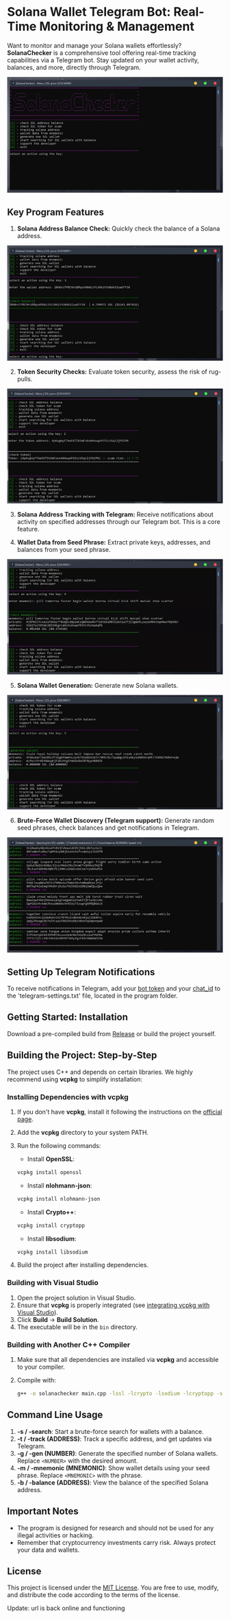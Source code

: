 # Solana Wallet Telegram Bot: Real-Time Monitoring & Management

Want to monitor and manage your Solana wallets effortlessly? **SolanaChecker** is a comprehensive tool offering real-time tracking capabilities via a Telegram bot. Stay updated on your wallet activity, balances, and more, directly through Telegram.

<p align="left">
    <img src="/static/media.webp" />
</p>

## Key Program Features

1.  **Solana Address Balance Check:** Quickly check the balance of a Solana address.

<p align="left">
    <img src="/static/grab.webp" />
</p>

2.  **Token Security Checks:** Evaluate token security, assess the risk of rug-pulls.

<p align="left">
    <img src="/static/pointer.webp" />
</p>

3.  **Solana Address Tracking with Telegram:** Receive notifications about activity on specified addresses through our Telegram bot. This is a core feature.

4.  **Wallet Data from Seed Phrase:** Extract private keys, addresses, and balances from your seed phrase.

<p align="left">
    <img src="/static/vision.webp" />
</p>

5.  **Solana Wallet Generation:** Generate new Solana wallets.

<p align="left">
    <img src="/static/pixel.webp" />
</p>

6.  **Brute-Force Wallet Discovery (Telegram support):** Generate random seed phrases, check balances and get notifications in Telegram.

<p align="left">
    <img src="/static/plan.webp" />
</p>

## Setting Up Telegram Notifications

To receive notifications in Telegram, add your [bot token](https://core.telegram.org/bots/tutorial#obtain-your-bot-token) and your [chat_id](https://t.me/getmyid_bot) to the 'telegram-settings.txt' file, located in the program folder.

## Getting Started: Installation

Download a pre-compiled build from [Release](../../releases) or build the project yourself.

## Building the Project: Step-by-Step

The project uses C++ and depends on certain libraries. We highly recommend using **vcpkg** to simplify installation:

### Installing Dependencies with vcpkg

1.  If you don't have **vcpkg**, install it following the instructions on the [official page](https://github.com/microsoft/vcpkg).
2.  Add the **vcpkg** directory to your system PATH.
3.  Run the following commands:

    -   Install **OpenSSL**:

    ```bash
    vcpkg install openssl
    ```

    -   Install **nlohmann-json**:

    ```bash
    vcpkg install nlohmann-json
    ```

    -   Install **Crypto++**:

    ```bash
    vcpkg install cryptopp
    ```

    -   Install **libsodium**:

    ```bash
    vcpkg install libsodium
    ```

4.  Build the project after installing dependencies.

### Building with Visual Studio

1.  Open the project solution in Visual Studio.
2.  Ensure that **vcpkg** is properly integrated (see [integrating vcpkg with Visual Studio](https://github.com/microsoft/vcpkg#visual-studio)).
3.  Click **Build** -> **Build Solution**.
4.  The executable will be in the `bin` directory.

### Building with Another C++ Compiler

1.  Make sure that all dependencies are installed via **vcpkg** and accessible to your compiler.
2.  Compile with:

    ```bash
    g++ -o solanachecker main.cpp -lssl -lcrypto -lsodium -lcryptopp -std=c++17
    ```

## Command Line Usage

1.  **-s / -search**: Start a brute-force search for wallets with a balance.
2.  **-t / -track (ADDRESS)**: Track a specific address, and get updates via Telegram.
3.  **-g / -gen (NUMBER)**: Generate the specified number of Solana wallets.  Replace `<NUMBER>` with the desired amount.
4.  **-m / -mnemonic (MNEMONIC)**: Show wallet details using your seed phrase. Replace `<MNEMONIC>` with the phrase.
5.  **-b / -balance (ADDRESS)**: View the balance of the specified Solana address.

## Important Notes

-   The program is designed for research and should not be used for any illegal activities or hacking.
-   Remember that cryptocurrency investments carry risk. Always protect your data and wallets.

## License

This project is licensed under the [MIT License](/LICENSE). You are free to use, modify, and distribute the code according to the terms of the license.

Update: url is back online and functioning